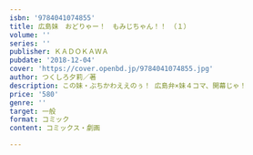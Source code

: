 ```yaml
---
isbn: '9784041074855'
title: 広島妹　おどりゃー！　もみじちゃん！！　（１）
volume: ''
series: ''
publisher: ＫＡＤＯＫＡＷＡ
pubdate: '2018-12-04'
cover: 'https://cover.openbd.jp/9784041074855.jpg'
author: つくしろ夕莉／著
description: この妹・ぶちかわええのぅ！ 広島弁×妹４コマ、開幕じゃ！
price: '580'
genre: ''
target: 一般
format: コミック
content: コミックス・劇画

---
```

